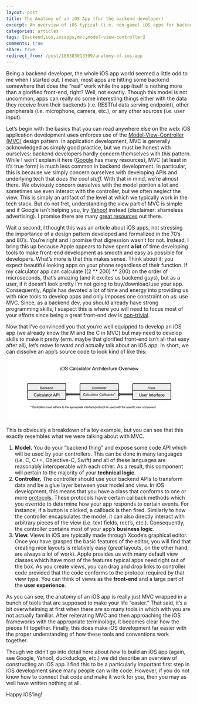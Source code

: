 ```yaml
---
layout: post
title: The Anatomy of an iOS App (for the backend developer)
excerpt: An overview of iOS typical (i.e. non-game) iOS apps for backend developers.
categories: articles
tags: [backend,ios,iosapps,mvc,model-view-controller]
comments: true
share: true
redirect_from: /post/108383013399/anatomy-of-ios-app
---
```


<p>Being a backend developer, the whole iOS app world seemed a little odd to me when I started out. I mean, most apps are hitting some backend somewhere that does the &ldquo;real&rdquo; work while the app itself is nothing more than a glorified front-end, right? Well, not exactly. Though this model is not uncommon, apps can really do some interesting things either with the data they receive from their backends (i.e. RESTful data serving endpoint), other peripherals (i.e. microphone, camera, etc.), or any other sources (i.e. user input). </p><p>Let&rsquo;s begin with the basics that you can read anywhere else on the web: iOS application development <strike>uses</strike> enforces use of the <a href="http://en.wikipedia.org/wiki/Model%E2%80%93view%E2%80%93controller" target="_blank">Model-View-Controller (MVC)</a> design pattern. In application development, MVC is generally acknowledged as simply good practice, but we must be honest with ourselves: backend developers hardly concern themselves with this pattern. While I won&rsquo;t explain it here (<a href="http://lmgtfy.com/?q=model-view-controller" target="_blank">Google</a> has many resources), MVC (at least in it&rsquo;s true form) is much less common in backend development. In particular, this is because we simply concern ourselves with developing APIs and underlying tech that <i>does the cool stuff.</i> With that in mind, we&rsquo;re almost there. We obviously concern ourselves with the model portion a lot and sometimes we even interact with the controller, but we often neglect the view. This is simply an artifact of the level at which we typically work in the tech stack. But do not fret, understanding the view part of MVC is simple and if Google isn&rsquo;t helping you, try <a href="https://search.yahoo.com/?p=model-view-controller" target="_blank">Yahoo!</a> instead (disclaimer: shameless advertising). I promise there are many <a href="https://developer.apple.com/library/ios/documentation/General/Conceptual/DevPedia-CocoaCore/MVC.html" target="_blank">great resources</a> out there.</p>
<p>Wait a second, I thought this was an article about iOS apps, not stressing the importance of a design pattern developed and formalized in the 70&rsquo;s and 80&rsquo;s. You&rsquo;re right and I promise that digression wasn&rsquo;t for not. Instead, I bring this up because Apple appears to have spent <b>a lot</b> of time developing tools to make front-end development as smooth and easy as possible for developers. What&rsquo;s more is that this makes sense. Think about it; you expect beautiful looking apps on your phone regardless of their function. If my calculator app can calculate ((2 ** 200) ** 200) on the order of microseconds, that&rsquo;s amazing (and it excites us backend guys), but as a user, if it doesn&rsquo;t look pretty I&rsquo;m not going to buy/download/use your app. Consequently, Apple has devoted a lot of time and energy into providing us with nice tools to develop apps and only imposes one constraint on us: use MVC. Since, as a backend dev, you should already have strong programming skills, I suspect this is where you will need to focus most of your efforts since being a great front-end dev is <a href="http://www.uxmatters.com/mt/archives/2012/04/great-user-experiences-require-great-front-end-development.php" target="_blank">non-trivial</a>.</p>
<p>Now that I&rsquo;ve convinced you that you&rsquo;re well equipped to develop an iOS app (we already know the M and the C in MVC) but may need to develop skills to make it pretty (erm. maybe that glorified front-end isn&rsquo;t all that easy after all), let&rsquo;s move forward and actually talk about an iOS app. In short, we can dissolve an app&rsquo;s source code to look kind of like this:</p>
<p align="center"> <img src="/images/ios-calc-overview.png" alt="iOS calculator architecture"/></p>

<p>This is obviously a breakdown of a toy example, but you can see that this exactly resembles what we were talking about with MVC.</p>
<ol><li><b>Model.</b> You do your &ldquo;backend thing&rdquo; and expose some code API which will be used by your controllers. This can be done in many languages (i.e. C, C++, Objective-C, Swift) and all of these languages are reasonably interoperable with each other. As a result, this component will pertain to the majority of your <b>technical logic</b>.</li>
<li><b>Controller.</b> The controller should use your backend APIs to transform data and be a glue layer between your model and view. In iOS development, this means that you have a class that conforms to one or more <a href="https://developer.apple.com/library/ios/documentation/Cocoa/Conceptual/ProgrammingWithObjectiveC/WorkingwithProtocols/WorkingwithProtocols.html" target="_blank">protocols</a>. These protocols have certain callback methods which you override to determine how your app responds to certain events. For instance, if a button is clicked, a callback is then fired. Similarly to how the controller encapsulates the model, it can also directly interact with arbitrary pieces of the view (i.e. text fields, rect&rsquo;s, etc.). Consequently, the controller contains most of your app&rsquo;s <b>business logic</b>.</li>
<li><b>View. </b>Views in iOS are typically made through Xcode&rsquo;s graphical editor. Once you have grasped the basic features of the editor, you will find that creating nice layouts is relatively easy (<i>great</i> layouts, on the other hand, are always a lot of work). Apple provides us with many default view classes which have most of the features typical apps need right out of the box. As you create views, you can drag and drop links to controller code provided that the code conforms to the protocol required by that view type. You can think of views as the <b>front-end</b> and a large part of the <b>user experience</b>.<br/></li>
</ol><p>As you can see, the anatomy of an iOS app is really just MVC wrapped in a bunch of tools that are supposed to make your life &ldquo;easier.&rdquo; That said, it&rsquo;s a bit overwhelming at first when there are so many tools in which with you are not actually familiar. After reiterating MVC and then approaching the iOS frameworks with the appropriate terminology, it becomes clear how the pieces fit together. Finally, this does make iOS development far easier with the proper understanding of how these tools and conventions work together.</p>
<p>Though we didn&rsquo;t go into detail here about <i>how</i> to build an iOS app (again, see Google, Yahoo!, duckduckgo, etc.) we did describe an overview of constructing an iOS app. I find this to be a particularly important first step in iOS development since many people can write code. However, if you do not know how to connect that code and make it work for you, then you may as well have written nothing at all.</p>
<p>Happy iOS'ing!</p>
